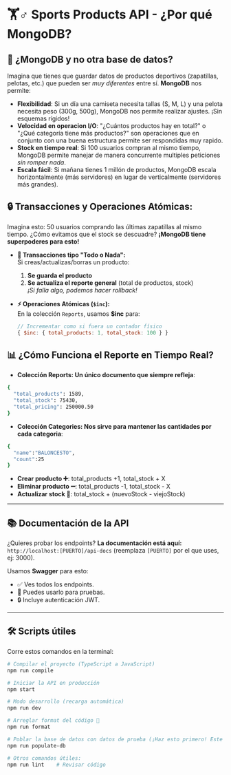 # 🏋️♂️ Sports Products API - ¿Por qué MongoDB?

## 🍃 ¿MongoDB y no otra base de datos?

Imagina que tienes que guardar datos de productos deportivos (zapatillas, pelotas, etc.) que pueden ser *muy diferentes* entre sí. **MongoDB** nos permite: 

- **Flexibilidad**: Si un día una camiseta necesita tallas (S, M, L) y una pelota necesita peso (300g, 500g), MongoDB nos permite realizar ajustes. ¡Sin esquemas rígidos!
- **Velocidad en operacion I/O**: "¿Cuántos productos hay en total?" o "¿Qué categoría tiene más productos?" son operaciones que en conjunto con una buena estructura permite ser respondidas muy rapido.
- **Stock en tiempo real**: Si 100 usuarios compran al mismo tiempo, MongoDB permite manejar de manera concurrente multiples peticiones *sin romper nada*.
- **Escala fácil**: Si mañana tienes 1 millón de productos, MongoDB escala horizontalmente (más servidores) en lugar de verticalmente (servidores más grandes).

## 🔒 **Transacciones y Operaciones Atómicas:**  
Imagina esto: 50 usuarios comprando las últimas zapatillas al mismo tiempo. ¿Cómo evitamos que el stock se descuadre? **¡MongoDB tiene superpoderes para esto!**  

- **🔄 Transacciones tipo "Todo o Nada":**  
  Si creas/actualizas/borras un producto:  
  1. **Se guarda el producto**  
  2. **Se actualiza el reporte general** (total de productos, stock)  
  *¡Si falla algo, podemos hacer rollback!*  

- **⚡ Operaciones Atómicas (`$inc`):**  
  En la colección `Reports`, usamos **$inc** para:  
  ```javascript
  // Incrementar como si fuera un contador físico
  { $inc: { total_products: 1, total_stock: 100 } }
  ```

## 📊 ¿Cómo Funciona el Reporte en Tiempo Real?
- **Colección Reports: Un único documento que siempre refleja**:

```bash
{
  "total_products": 1589,
  "total_stock": 75430,
  "total_pricing": 250000.50
}
```

- **Colección Categories: Nos sirve para mantener las cantidades por cada categoria**:
```bash
{
  "name":"BALONCESTO",
  "count":25
}
```

- **Crear producto ➕**: total_products +1, total_stock + X
- **Eliminar producto ➖**: total_products -1, total_stock - X
- **Actualizar stock 🔄**: total_stock + (nuevoStock - viejoStock)
---

## 📚 Documentación de la API

¿Quieres probar los endpoints? **La documentación está aquí:**  
`http://localhost:[PUERTO]/api-docs` (reemplaza `[PUERTO]` por el que uses, ej: 3000).

Usamos **Swagger** para esto:
- ✅ Ves todos los endpoints.
- 🧪 Puedes usarlo para pruebas.
- 🔒 Incluye autenticación JWT.

---

## 🛠 Scripts útiles

Corre estos comandos en la terminal:

```bash
# Compilar el proyecto (TypeScript a JavaScript)
npm run compile

# Iniciar la API en producción
npm start

# Modo desarrollo (recarga automática)
npm run dev

# Arreglar format del código 🧹
npm run format

# Poblar la base de datos con datos de prueba (¡Haz esto primero! Este script usa Faker.js para inventar productos realistas 🎲)
npm run populate-db

# Otros comandos útiles:
npm run lint    # Revisar código